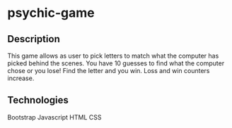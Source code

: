# psychic-game

## Description
This game allows as user to pick letters to match what the computer has picked behind the scenes. You have 10 guesses to find what the computer chose or you lose! Find the letter and you win. Loss and win counters increase. 

## Technologies
Bootstrap
Javascript
HTML
CSS
